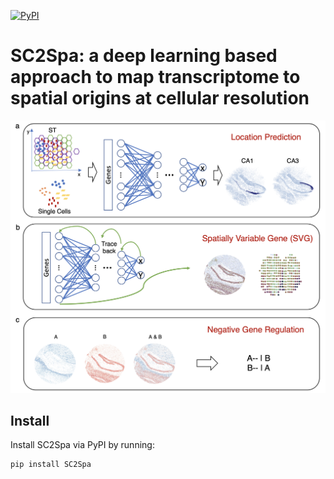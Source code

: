 [![PyPI](https://img.shields.io/pypi/v/SC2Spa?logo=PyPI)](https://pypi.org/project/SC2Spa)

SC2Spa: a deep learning based approach to map transcriptome to spatial origins at cellular resolution
====================================================================================

<img src="./SC2Spa.png" alt="SC2Spa Overview" width="600"/>

## Install
Install SC2Spa via PyPI by running:
```
pip install SC2Spa
```
